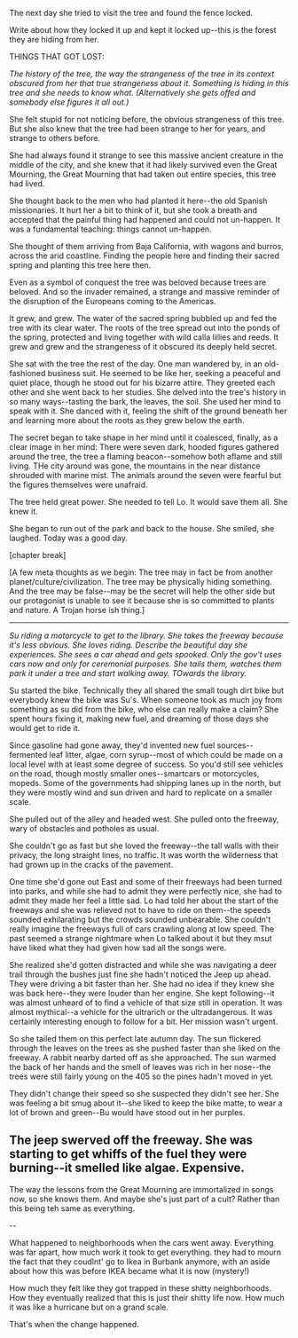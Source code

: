 The next day she tried to visit the tree and found the fence locked. 


Write about how they locked it up and kept it locked up--this is the forest they are hiding from her. 



THINGS THAT GOT LOST: 

_The history of the tree, the way the strangeness of the tree in its context obscured from her that true strangeness about it.  Something is hiding in this tree and she needs to know what.  (Alternatively she gets offed and somebody else figures it all out.)_

She felt stupid for not noticing before, the obvious strangeness of this tree.  But she also knew that the tree had been strange to her for years, and strange to others before. 

She had always found it strange to see this massive ancient creature in the middle of the city, and she knew that it had likely survived even the Great Mourning, the Great Mourning that had taken out entire species, this tree had lived.  

She thought back to the men who had planted it here--the old Spanish missionaries.  It hurt her a bit to think of it, but she took a breath and accepted that the painful thing had happened and could not un-happen.  It was a fundamental teaching: things cannot un-happen. 

She thought of them arriving from Baja California, with wagons and burros, across the arid coastline.  Finding the people here and finding their sacred spring and planting this tree here then.  

Even as a symbol of conquest the tree was beloved because trees are beloved.  And so the invader remained, a strange and massive reminder of the disruption of the Europeans coming to the Americas.  

It grew, and grew.  The water of the sacred spring bubbled up and fed the tree with its clear water.  The roots of the tree spread out into the ponds of the spring, protected and living together with wild calla lillies and reeds.  It grew and grew and the strangeness of it obscured its deeply held secret.  

She sat with the tree the rest of the day.  One man wandered by, in an old-fashioned business suit.  He seemed to be like her, seeking a peaceful and quiet place, though he stood out for his bizarre attire.  They greeted each other and she went back to her studies.  She delved into the tree's history in so many ways--tasting the bark, the leaves, the soil.  She used her mind to speak with it.  She danced with it, feeling the shift of the ground beneath her and learning more about the roots as they grew below the earth.  

The secret began to take shape in her mind until it coalesced, finally, as a clear image in her mind:  There were seven dark, hooded figures gathered around the tree, the tree a flaming beacon--somehow both aflame and still living.  THe city around was gone, the mountains in the near distance shrouded with marine mist.  The animals around the seven were fearful but the figures themselves were unafraid.  

The tree held great power.  She needed to tell Lo.  It would save them all.  She knew it.  

She began to run out of the park and back to the house.  She smiled, she laughed.  Today was a good day. 

[chapter break]

[A few meta thoughts as we begin: The tree may in fact be from another planet/culture/civilization.  The tree may be physically hiding something.  And the tree may be false--may be the secret will help the other side but our protagonist is unable to see it because she is so committed to plants and nature.  A Trojan horse ish thing.]



---

_Su riding a motorcycle to get to the library. She takes the freeway because it's less obvious. She loves riding. Describe the beautiful day she experiences.  She sees a car ahead and gets spooked. Only the gov't uses cars now and only for ceremonial purposes.  She tails them, watches them park it under a tree and start walking away. TOwards the library._

Su started the bike.  Technically they all shared the small tough dirt bike but everybody knew the bike was Su's. When someone took as much joy from something as su did from the bike, who else can really make a claim?  She spent hours fixing it, making new fuel, and dreaming of those days she would get to ride it.  

Since gasoline had gone away, they'd invented new fuel sources--fermented leaf litter, algae, corn syrup--most of which could be made on a local level with at least some degree of success.  So you'd still see vehicles on the road, though mostly smaller ones--smartcars or motorcycles, mopeds.  Some of the governments had shipping lanes up in the north, but they were mostly wind and sun driven and hard to replicate on a smaller scale. 

She pulled out of the alley and headed west.  She pulled onto the freeway, wary of obstacles and potholes as usual.  

She couldn't go as fast but she loved the freeway--the tall walls with their privacy, the long straight lines, no traffic.  It was worth the wilderness that had grown up in the cracks of the pavement. 

One time she'd gone out East and some of their freeways had been turned into parks, and while she had to admit they were perfectly nice, she had to admit they made her feel a little sad.  Lo had told her about the start of the freeways and she was relieved not to have to ride on them--the speeds sounded exhilarating but the crowds sounded unbearable.  She couldn't really imagine the freeways full of cars crawling along at low speed.  The past seemed a strange nightmare when Lo talked about it but they msut have liked what they had given how sad all the songs were. 

She realized she'd gotten distracted and while she was navigating a deer trail through the bushes just fine she hadn't noticed the Jeep up ahead.  They were driving a bit faster than her.  She had no idea if they knew she was back here--they were louder than her engine.  She kept following--it was almost unheard of to find a vehicle of that size still in operation.  It was almost mythical--a vehicle for the ultrarich or the ultradangerous.  It was certainly interesting enough to follow for a bit.  Her mission wasn't urgent. 

So she tailed them on this perfect late autumn day.  The sun flickered through the leaves on the trees as she pushed faster than she liked on the freeway.  A rabbit nearby darted off as she approached.  The sun warmed the back of her hands and the smell of leaves was rich in her nose--the trees were still fairly young on the 405 so the pines hadn't moved in yet. 

They didn't change their speed so she suspected they didn't see her.  She was feeling a bit smug about it--she liked to keep the bike matte, to wear a lot of brown and green--Bu would have stood out in her purples.  

The jeep swerved off the freeway.  She was starting to get whiffs of the fuel they were burning--it smelled like algae.  Expensive. 
---

The way the lessons from the Great Mourning are immortalized in songs now, so she knows them. And maybe she's just part of a cult? Rather than this being teh same as everything. 

--

What happened to neighborhoods when the cars went away. Everything was far apart, how much work it took to get everything.  they had to mourn the fact that they coudlnt' go to Ikea in Burbank anymore, with an aside about how this was before IKEA became what it is now (mystery!) 

How much they felt like they got trapped in these shitty neighborhoods.  How they eventually realized that this is just their shitty life now.  How much it was like a hurricane but on a grand scale.   

That's when the change happened. 